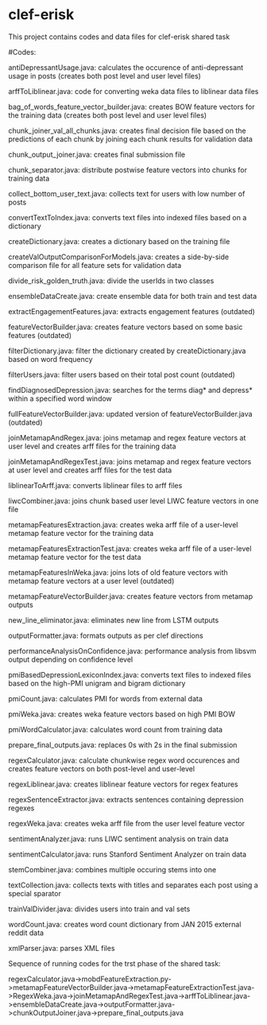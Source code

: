 # clef-erisk
This project contains codes and data files for clef-erisk shared task

#Codes:

antiDepressantUsage.java: calculates the occurence of anti-depressant usage in posts (creates both post level and user level files)

arffToLiblinear.java: code for converting weka data files to liblinear data files

bag_of_words_feature_vector_builder.java: creates BOW feature vectors for the training data (creates both post level and user level files)

chunk_joiner_val_all_chunks.java: creates final decision file based on the predictions of each chunk by joining each chunk results for validation data

chunk_output_joiner.java: creates final submission file

chunk_separator.java: distribute postwise feature vectors into chunks for training data

collect_bottom_user_text.java: collects text for users with low number of posts

convertTextToIndex.java: converts text files into indexed files based on a dictionary

createDictionary.java: creates a dictionary based on the training file

createValOutputComparisonForModels.java: creates a side-by-side comparison file for all feature sets for validation data

divide_risk_golden_truth.java: divide the userIds in two classes

ensembleDataCreate.java: create ensemble data for both train and test data

extractEngagementFeatures.java: extracts engagement features (outdated)

featureVectorBuilder.java: creates feature vectors based on some basic features (outdated)

filterDictionary.java: filter the dictionary created by createDictionary.java based on word frequency

filterUsers.java: filter users based on their total post count (outdated)

findDiagnosedDepression.java: searches for the terms diag\* and depress\* within a specified word window

fullFeatureVectorBuilder.java: updated version of featureVectorBuilder.java (outdated)

joinMetamapAndRegex.java: joins metamap and regex feature vectors at user level and creates arff files for the training data

joinMetamapAndRegexTest.java: joins metamap and regex feature vectors at user level and creates arff files for the test data

liblinearToArff.java: converts liblinear files to arff files

liwcCombiner.java: joins chunk based user level LIWC feature vectors in one file

metamapFeaturesExtraction.java: creates weka arff file of a user-level metamap feature vector for the training data

metamapFeaturesExtractionTest.java: creates weka arff file of a user-level metamap feature vector for the test data

metamapFeaturesInWeka.java: joins lots of old feature vectors with metamap feature vectors at a user level (outdated)

metamapFeatureVectorBuilder.java: creates feature vectors from metamap outputs

new_line_eliminator.java: eliminates new line from LSTM outputs

outputFormatter.java: formats outputs as per clef directions

performanceAnalysisOnConfidence.java: performance analysis from libsvm output depending on confidence level

pmiBasedDepressionLexiconIndex.java: converts text files to indexed files based on the high-PMI unigram and bigram dictionary

pmiCount.java: calculates PMI for words from external data

pmiWeka.java: creates weka feature vectors based on high PMI BOW

pmiWordCalculator.java: calculates word count from training data

prepare_final_outputs.java: replaces 0s with 2s in the final submission

regexCalculator.java: calculate chunkwise regex word occurences and creates feature vectors on both post-level and user-level

regexLiblinear.java: creates liblinear feature vectors for regex features

regexSentenceExtractor.java: extracts sentences containing depression regexes

regexWeka.java: creates weka arff file from the user level feature vector

sentimentAnalyzer.java: runs LIWC sentiment analysis on train data

sentimentCalculator.java: runs Stanford Sentiment Analyzer on train data

stemCombiner.java: combines multiple occuring stems into one

textCollection.java: collects texts with titles and separates each post using a special sparator

trainValDivider.java: divides users into train and val sets

wordCount.java: creates word count dictionary from JAN 2015 external reddit data

xmlParser.java: parses XML files 


Sequence of running codes for the trst phase of the shared task:

regexCalculator.java->mobdFeatureExtraction.py->metamapFeatureVectorBuilder.java->metamapFeatureExtractionTest.java->RegexWeka.java->joinMetamapAndRegexTest.java->arffToLiblinear.java->ensembleDataCreate.java->outputFormatter.java->chunkOutputJoiner.java->prepare_final_outputs.java








